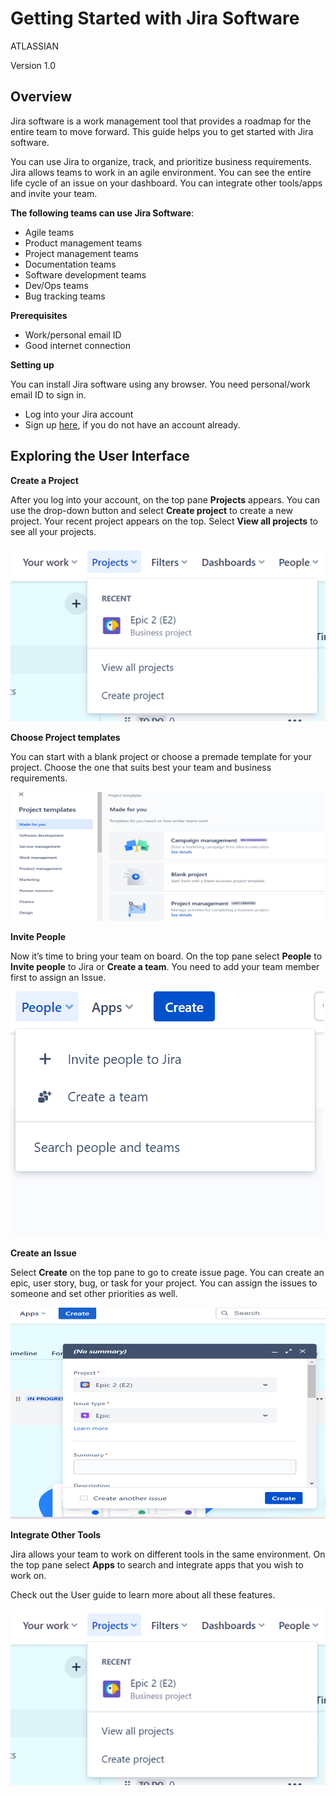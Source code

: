 # Getting Started with Jira Software #
ATLASSIAN



Version 1.0

## Overview ##
Jira software is a work management tool that provides a roadmap for the entire team to move forward. This guide helps you to get started with Jira software.

You can use Jira to organize, track, and prioritize business requirements. Jira allows teams to work in an agile environment. You can see the entire life cycle of an issue on your dashboard. You can integrate other tools/apps and invite your team. 

**The following teams can use Jira Software**:

- Agile teams
- Product management teams
- Project management teams
- Documentation teams
- Software development teams
- Dev/Ops teams
- Bug tracking teams
  
**Prerequisites**

- Work/personal email ID
- Good internet connection

**Setting up**

You can install Jira software using any browser. You need personal/work email ID to sign in. 

- Log into your Jira account
- Sign up [here](https://www.atlassian.com/software/jira/free), if you do not have an account already.


## Exploring the User Interface ##

**Create a Project**

After you log into your account, on the top pane **Projects** appears. You can use the drop-down button and select **Create project** to create a new project. Your recent project appears on the top. Select **View all projects** to see all your projects.

![image](img/../Images/Picture1.png)


**Choose Project templates**

You can start with a blank project or choose a premade template for your project. Choose the one that suits best your team and business requirements.

![Choose project templates](img/../Images/Picture2.png)


**Invite People**

Now it’s time to bring your team on board.  On the top pane select **People** to **Invite people** to Jira or **Create a team**. You need to add your team member first to assign an Issue.

![Invite peopel](img/../Images/Picture3.png)

**Create an Issue**

Select **Create** on the top pane to go to create issue page. You can create an epic, user story, bug, or task for your project. You can assign the issues to someone and set other priorities as well.

![create issue](img/../Images/Picture5.png)

 

**Integrate Other Tools**

Jira allows your team to work on different tools in the same environment. On the top pane select **Apps** to search and integrate apps that you wish to work on.

Check out the User guide to learn more about all these features.





![Add tools](img/../Images/Picture1.png)
